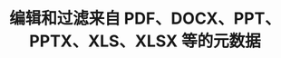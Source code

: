 ---
############################# Static ############################
layout: "auto-gen-gist"
draft: false
path: "zh/redaction/net/metadata /xltx/"
otherformats: PDF DOC DOT DOCX DOCM DOTX DOTM RTF XLSX XLSM XLTM XLS XLT CSV PPT PPTX  PPS POT PPSX PPTM PPSM POTM JPEG TIFF PNG BMP GIF 

############################# Head ############################
head_title: "在 .NET 中对 PDF、DOCX、PPT、PPTX、XLS、XLSX 应用元数据编辑"
head_description: "GroupDocs.Redactions .NET API 允许软件开发人员将元数据编辑应用于不同的文件格式，如 PDF DOC DOCX RTF XLSX CSV PPT PPTX 和图像"

############################# Header ############################
title: "编辑和过滤来自 PDF、DOCX、PPT、PPTX、XLS、XLSX 等的元数据"
description: "GroupDocs.Redactions .NET API 允许软件开发人员编辑或过滤来自各种文件格式（如 PDF、DOC、DOCX、PPT、PPTX、XLS、XLSX 等）的元数据"

######################### Download Button #######################
button:
    enable: true

############################# About ############################
about:
    enable: true
    title: "什么是元数据编辑？"
    content: |
        元数据是一种提供有关其他数据的信息的数据。换句话说，许多人认为元数据是对数据的引用。它有助于总结有关数据的基本信息，可用于轻松跟踪和管理数据。 GroupDocs.Redaction for .NET 是一个强大的本地 API，允许软件开发人员编辑来自各种文档类型的敏感和分类信息，而无需安装任何外部软件或第三方工具。它提供了对各种过滤器的支持，例如作者、公司、类别、文档大小、创建日期、标题、LastPrinted、评论等。它可以帮助用户将元数据编辑应用于各种流行的文档格式，如文字处理文档、Excel 工作表、演示文稿、PDF 和光栅图像文件。开发人员还可以通过应用过滤器或使用搜索来更新、替换或删除元数据。此外，开发人员可以在一次调用中轻松应用多个编辑。因此，最好尝试通过下载 API 并探索其基本和高级功能来自动化您的文档和元数据编辑过程。

############################# content ############################
steps:
    enable: true
    block:
    - title_left: "如何从 Java 中的 XLTX 文档中清除元数据"
      content_left: |
        GroupDocs.Redaction for .NET 是一个强大的 API，允许程序员使用过滤器或通过正则表达式搜索来编辑、隐藏或替换来自众多流行文档类型的分类信息。

        以下 .NET 代码示例展示了如何应用元数据编辑以将文档中的所有或特定元数据替换为空值或最小值。 

      title_right: "将元数据编辑应用到 XLTX 文件"
      content_right: |
        * 创建 [Redactor](https://apireference.groupdocs.com/redaction/net/groupdocs.redaction/redactor) 类的实例
        * 使用 [EraseMetadataRedaction](https://apireference.groupdocs.com/redaction/net/groupdocs.redaction.redactions/erasemetadataredaction) 的 EraseMetadataRedaction 对象调用 redactor.Apply 方法
        * 调用 redactor.save 方法将文档以原始格式保存到“*_Redacted.*”文件中

      gisthash: "8f1bc20dff33c9a45c01a9e251555bf1"
      gistfile: "how_to_clean_metadata_dotnet.cs"
      
    - title_left: "通过 .NET 编辑来自 XLTX 文件的元数据"
      content_left: |
        GroupDocs.Redaction .NET API 通过帮助开发人员嵌入文档自动化和报告作业，只需几行代码，无需任何外部依赖，从而使他们的生活变得轻松。
        
        下面的 C# .NET 代码示例展示了软件开发人员如何通过几行代码从文档的元数据中删除敏感数据。 
        
      title_right: "来自 XLTX 文件的元数据编辑"
      content_right: |
        * 创建 [Redactor](https://apireference.groupdocs.com/redaction/net/groupdocs.redaction/redactor) 类的实例
        * 调用 [MetadataRedaction](https://apireference.groupdocs.com/redaction/net/groupdocs.redaction.redactions/metadataredaction)
        * 调用 redaction.Filter 方法
        * 调用 redactor.save 方法将文档以原始格式保存到“*_Redacted.*”文件中
        
      gisthash: "8dee499186930d60909dffa54579c9f4"
      gistfile: "how_to_redact_metadata_dotnet.cs"

    - title_left: "系统要求"
      content_left: |
        所有主要平台和操作系统都支持用于 .NET API 的 GroupDocs.Redaction。 如需完整的系统要求指南，请访问 [系统要求](https://docs.groupdocs.com/redaction/net/system-requirements/) 在执行以下代码之前，请确保您已安装以下先决条件 系统：
        * 操作系统：Microsoft Windows、Linux、MacOS
        * 开发环境：Visual Studio、Xamarin、MonoDevelop 等
        * 框架：.NET Framework、.NET Standard、.NET Core、Mono
        * 从 [NuGet](https://www.nuget.org/packages/GroupDocs.Redaction/) 获取最新版本的 GroupDocs.Redaction .NET API
        
      title_right: "为什么使用 GroupDocs.Redaction"
      content_right: |
        * 允许用户添加自定义文档格式和编辑类型
        * 删除敏感信息不需要额外的软件
        * 能够将页面范围渲染文档设置为 PDF
        * 编辑不同类型元数据的简便方法：作者姓名、版本、标题、主题、描述等等
        * 文件信息提取——文件类型、页数等。
        * 全面支持多种数据格式

demos:
    enable: true
  

more_formats:
    enable: true


back_to_top:
    enable: true
---